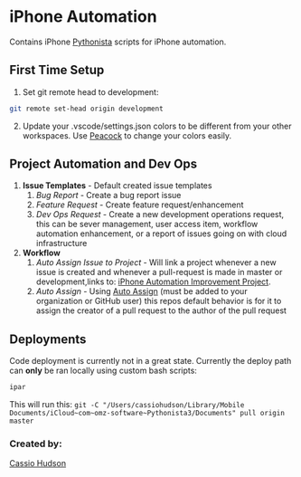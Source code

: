 # iPhone Automation

Contains iPhone [Pythonista](http://omz-software.com/pythonista/docs/) scripts for iPhone automation.

## First Time Setup
1. Set git remote head to development: 
```bash
git remote set-head origin development
```
2. Update your .vscode/settings.json colors to be different from your other workspaces. Use [Peacock](https://marketplace.visualstudio.com/items?itemName=johnpapa.vscode-peacock) to change your colors easily.

## Project Automation and Dev Ops

1. **Issue Templates** - Default created issue templates
    1. _Bug Report_ - Create a bug report issue
    2. _Feature Request_ - Create feature request/enhancement
    3. _Dev Ops Request_ - Create a new development operations request, this can be sever management, user access item, workflow automation enhancement, or a report of issues going on with cloud infrastructure
2. **Workflow**
    1. _Auto Assign Issue to Project_ - Will link a project whenever a new issue is created and whenever a pull-request is made in master or development,links to: [iPhone Automation Improvement Project](https://github.com/Cassio-is-Great/iphone-automation/projects/1).
    2. _Auto Assign_ - Using [Auto Assign](https://github.com/apps/auto-assign) (must be added to your organization or GitHub user) this repos default behavior is for it to assign the creator of a pull request to the author of the pull request

## Deployments
Code deployment is currently not in a great state. Currently the deploy path can **only** be ran locally using custom bash scripts: 
```bash
ipar
```
This will run this: `git -C "/Users/cassiohudson/Library/Mobile Documents/iCloud~com~omz-software~Pythonista3/Documents" pull origin master` 

### Created by:
[Cassio Hudson](https://github.com/Cassioblu55)
